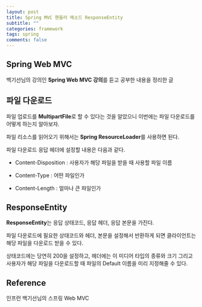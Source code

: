 ```yaml
---
layout: post
title: Spring MVC 핸들러 메소드 ResponseEntity
subtitle: ""
categories: framework
tags: spring
comments: false
---
```


## Spring Web MVC

백기선님의 강의인 **Spring Web MVC 강의**를 듣고 공부한 내용을 정리한 글

## 파일 다운로드

파일 업로드를 **MultipartFile**로 할 수 있다는 것을 알았으니 이번에는 파일 다운로드를 어떻게 하는지 알아보자.

파일 리소스를 읽어오기 위해서는 **Spring ResourceLoader**를 사용하면 된다.

파일 다운로드 응답 헤더에 설정할 내용은 다음과 같다.

- Content-Disposition : 사용자가 해당 파일을 받을 때 사용할 파일 이름

- Content-Type : 어떤 파일인가

- Content-Length : 얼마나 큰 파일인가

## ResponseEntity

**ResponseEntity**는 응답 상태코드, 응답 헤더, 응답 본문을 가진다.

파일 다운로드에 필요한 상태코드와 헤더, 본문을 설정해서 반환하게 되면 클라이언트는 해당 파일을 다운로드 받을 수 있다.

상태코드에는 당연히 200을 설정하고, 헤더에는 이 미디어 타입의 종류와 크기 그리고 사용자가 해당 파일을 다운로드할 때 파일의 Default 이름을 미리 지정해줄 수 있다.

## Reference

인프런 백기선님의 스프링 Web MVC
